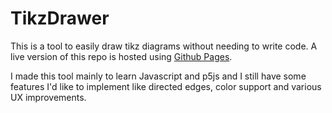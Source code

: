 # TikzDrawer
This is a tool to easily draw tikz diagrams without needing to write code. A live version of this repo is hosted using [Github Pages](https://rickdejager.github.io/TikzDrawer/).  
  
I made this tool mainly to learn Javascript and p5js and I still have some features I'd like to implement like directed edges, color support and various UX improvements.
